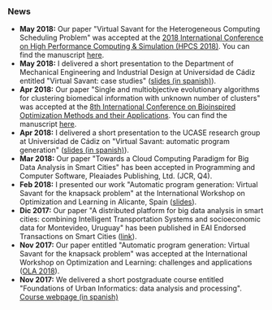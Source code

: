 ### News
* **May 2018:** Our paper "Virtual Savant for the Heterogeneous Computing Scheduling Problem" was accepted at the [2018 International Conference on High Performance Computing & Simulation (HPCS 2018)](http://hpcs2018.cisedu.info/). You can find the manuscript [here](http://www.fing.edu.uy/~renzom/full-texts/InP/Massobrio2018b.pdf).
* **May 2018:** I delivered a short presentation to the Department of Mechanical Engineering and Industrial Design at Universidad de Cádiz entitled "Virtual Savant: case studies" ([slides (in spanish)](http://www.fing.edu.uy/~renzom/uploads/uca_mecanica_2018.pdf)).
* **Apr 2018:** Our paper "Single and multiobjective evolutionary algorithms for clustering biomedical information with unknown number of clusters" was accepted at the [ 8th International Conference on Bioinspired Optimization Methods and their Applications](https://bioma2018.sciencesconf.org/). You can find the manuscript [here](http://www.fing.edu.uy/~renzom/full-texts/InP/Curi2018a.pdf).
* **Apr 2018:** I delivered a short presentation to the UCASE research group at Universidad de Cádiz on "Virtual Savant: automatic program generation" ([slides (in spanish)](http://www.fing.edu.uy/~renzom/uploads/ucase_2018.pdf)).
* **Mar 2018:** Our paper "Towards a Cloud Computing Paradigm for Big Data Analysis in Smart Cities" has been accepted in Programming and Computer Software, Pleaiades Publishing, Ltd. (JCR, Q4).
* **Feb 2018:** I presented our work "Automatic program generation: Virtual Savant for the knapsack problem" at the International Workshop on Optimization and Learning in Alicante, Spain ([slides](http://www.fing.edu.uy/~renzom/uploads/slides_ola_2018.pdf)).
* **Dic 2017:** Our paper "A distributed platform for big data analysis in smart cities: combining Intelligent Transportation Systems and socioeconomic data for Montevideo, Uruguay" has been published in EAI Endorsed Transactions on Smart Cities ([link](http://eudl.eu/doi/10.4108/eai.19-12-2017.153478)).
* **Nov 2017:** Our paper entitled "Automatic program generation: Virtual Savant for the knapsack problem" was accepted at the International Workshop on Optimization and Learning: challenges and applications ([OLA 2018](https://ola2018.sciencesconf.org/resource/page/id/5)).
* **Nov 2017:** We delivered a short postgraduate course entitled "Foundations of Urban Informatics: data analysis and processing". [Course webpage (in spanish)](https://eva.fing.edu.uy/course/view.php?id=1108)
